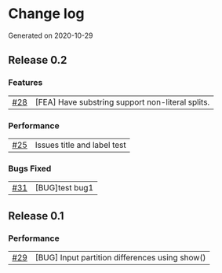 # Change log
Generated on 2020-10-29

## Release 0.2

### Features
|||
|:---|:---|
|[#28](https://github.com/HongW2019/OAP-test/issues/28)|[FEA] Have substring support non-literal splits.|

### Performance
|||
|:---|:---|
|[#25](https://github.com/HongW2019/OAP-test/issues/25)|Issues title and label test|

### Bugs Fixed
|||
|:---|:---|
|[#31](https://github.com/HongW2019/OAP-test/issues/31)|[BUG]test bug1|

## Release 0.1

### Performance
|||
|:---|:---|
|[#29](https://github.com/HongW2019/OAP-test/issues/29)|[BUG] Input partition differences using show()|
